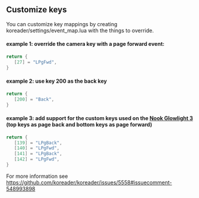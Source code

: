 ## Customize keys

You can customize key mappings by creating koreader/settings/event_map.lua with the things to override.

#### example 1: override the camera key with a page forward event:

```lua
return {
   [27] = "LPgFwd",
}
```

#### example 2: use key 200 as the back key

```lua
return {
   [200] = "Back",
}
```

#### example 3: add support for the custom keys used on the [Nook Glowlight 3](https://www.mobileread.com/forums/showpost.php?p=3922756&postcount=18) (top keys as page back and bottom keys as page forward)

```lua
return {
   [139] = "LPgBack",
   [140] = "LPgFwd",
   [141] = "LPgBack",
   [142] = "LPgFwd",
}
```

For more information see https://github.com/koreader/koreader/issues/5558#issuecomment-548993898